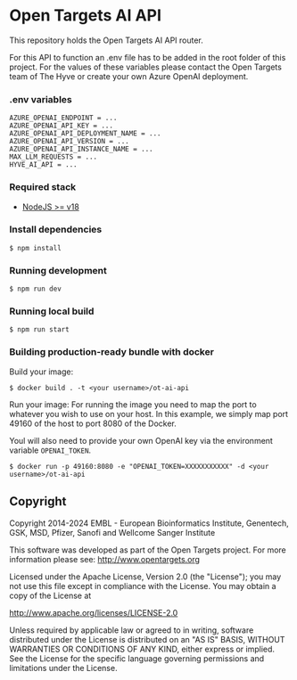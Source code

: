 # Open Targets AI API

This repository holds the Open Targets AI API router.

For this API to function an .env file has to be added in the root folder of this project. For the values of these variables please contact the Open Targets team of The Hyve or create your own Azure OpenAI deployment.

### .env variables
```
AZURE_OPENAI_ENDPOINT = ...
AZURE_OPENAI_API_KEY = ...
AZURE_OPENAI_API_DEPLOYMENT_NAME = ...
AZURE_OPENAI_API_VERSION = ...
AZURE_OPENAI_API_INSTANCE_NAME = ...
MAX_LLM_REQUESTS = ...
HYVE_AI_API = ...
```

### Required stack

- [NodeJS >= v18](https://nodejs.org/en/)

### Install dependencies

```
$ npm install
```

### Running development

```
$ npm run dev
```

### Running local build

```
$ npm run start
```

### Building production-ready bundle with docker

Build your image:

```
$ docker build . -t <your username>/ot-ai-api
```

Run your image:
For running the image you need to map the port to whatever you wish to use on your host. In this example, we simply map port 49160 of the host to port 8080 of the Docker.

Youl will also need to provide your own OpenAI key via the environment variable `OPENAI_TOKEN`.

```
$ docker run -p 49160:8080 -e "OPENAI_TOKEN=XXXXXXXXXXX" -d <your username>/ot-ai-api
```

## Copyright

Copyright 2014-2024 EMBL - European Bioinformatics Institute, Genentech, GSK, MSD, Pfizer, Sanofi and Wellcome Sanger Institute

This software was developed as part of the Open Targets project. For more information please see: http://www.opentargets.org

Licensed under the Apache License, Version 2.0 (the "License");
you may not use this file except in compliance with the License.
You may obtain a copy of the License at

http://www.apache.org/licenses/LICENSE-2.0

Unless required by applicable law or agreed to in writing, software
distributed under the License is distributed on an "AS IS" BASIS,
WITHOUT WARRANTIES OR CONDITIONS OF ANY KIND, either express or implied.
See the License for the specific language governing permissions and
limitations under the License.
